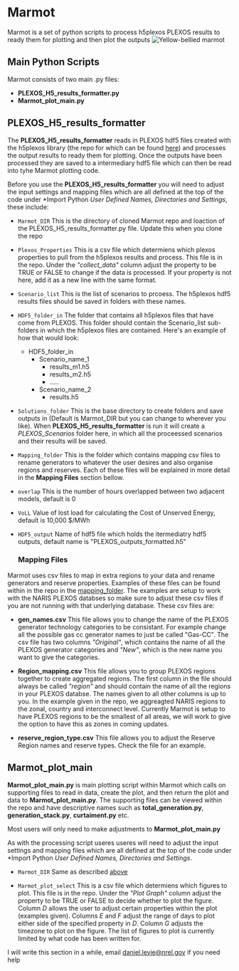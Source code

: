 # Marmot
Marmot is a set of python scripts to process h5plexos PLEXOS results to ready them for plotting and then plot the outputs 
![Yellow-bellied marmot](https://upload.wikimedia.org/wikipedia/commons/3/3b/Marmot-edit1.jpg)

## Main Python Scripts
Marmot consists of two main .py files:
* **PLEXOS_H5_results_formatter.py**
* **Marmot_plot_main.py**

## PLEXOS_H5_results_formatter
The **PLEXOS_H5_results_formatter** reads in PLEXOS hdf5 files created with the h5plexos library (the repo for which can be found [here](https://github.com/NREL/h5plexos)) and processes the output results to ready them for plotting. Once the outputs have been processed they are saved to a intermediary hdf5 file which can then be read into tyhe Marmot plotting code.

Before you use the **PLEXOS_H5_results_formatter** you will need to adjust the input settings and mapping files which are all defined at the top of the code under *Import Python *User Defined Names, Directories and Settings*, these include:

- `Marmot_DIR` This is the directory of cloned Marmot repo and loaction of the PLEXOS_H5_results_formatter.py file. Update this when you clone the repo

- `Plexos_Properties` This is a csv file which determiens which plexos properties to pull from the h5plexos results and process. This file is in the repo. Under the *"collect_data"* column adjust the property to be TRUE or FALSE to change if the data is processed. If your property is not here, add it as a new line with the same format. 

- `Scenario_list` This is the list of scenarios to prcoess. The h5plexos hdf5 results files should be saved in folders with these names.

- `HDF5_folder_in` The folder that contains all h5plexos files that have come from PLEXOS. This folder should contain the Scenario_list sub-folders in which the h5plexos files are contained. Here's an example of how that would look:
  - HDF5_folder_in
    - Scenario_name_1
      - results_m1.h5
      - results_m2.h5
      - .....
    - Scenario_name_2
      - results.h5

- `Solutions_folder` This is the base directory to create folders and save outputs in (Default is Marmot_DIR but you can change to wherever you like). When **PLEXOS_H5_results_formatter** is run it will create a *PLEXOS_Scenarios* folder here, in which all the proceessed scenarios and their results will be saved. 

- `Mapping_folder` This is the folder which contains mapping csv files to rename generators to whatever the user desires and also organise regions and reserves. Each of these files will be explained in more detail in the **Mapping Files** section bellow. 

- `overlap` This is the number of hours overlapped between two adjacent models, default is 0

- `VoLL` Value of lost load for calculating the Cost of Unserved Energy, default is 10,000 $/MWh

- `HDF5_output` Name of hdf5 file which holds the itermediatry hdf5 outputs, default name is "PLEXOS_outputs_formatted.h5"

  ### Mapping Files
Marmot uses csv files to map in extra regions to your data and rename generators and reserve properties. Examples of these files can be found within in the repo in the [mapping_folder](https://github.nrel.gov/PCM/Marmot/tree/master/mapping_folder). The examples are setup to work with the NARIS PLEXOS databses so make sure to adjust these csv files if you are not running with that underlying database. These csv files are:

- **gen_names.csv** This file allows you to change the name of the PLEXOS generator technology categories to be consistant. For example change all the possible gas cc generator names to just be called "Gas-CC". The csv file has two columns *"Original"*, which contains the name of all the PLEXOS generator categories and *"New"*, which is the new name you want to give the categories. 

- **Region_mapping.csv** This file allows you to group PLEXOS regions together to create aggregated regions. The first column in the file should always be called *"region"* and should contain the name of all the regions in your PLEXOS databse. The names given to all other columns is up to you. In the example given in the repo, we aggreagted NARIS regions to the zonal, country and interconnect level. Currently Marmot is setup to have PLEXOS regions to be the smallest of all areas, we will work to give the option to have this as zones in coming updates.

- **reserve_region_type.csv** This file allows you to adjust the Reserve Region names and reserve types. Check the file for an example.

## Marmot_plot_main

**Marmot_plot_main.py** is main plotting script within Marmot which calls on supporting files to read in data, create the plot, and then return the plot and data to **Marmot_plot_main.py**. The supporting files can be viewed within the repo and have descriptive names such as **total_generation.py**, **generation_stack.py**, **curtaiment.py** etc. 

Most users will only need to make adjustments to **Marmot_plot_main.py**

As with the processing script useres useres will need to adjust the input settings and mapping files which are all defined at the top of the code under *Import Python *User Defined Names, Directories and Settings*. 

- `Marmot_DIR` Same as described [above](https://github.nrel.gov/PCM/Marmot#plexos_h5_results_formatter)

- `Marmot_plot_select` This is a csv file which determiens which figures to plot. This file is in the repo. Under the *"Plot Graph"* column adjust the property to be TRUE or FALSE to decide whether to plot the figure. Column *D* allows the user to adjust certain properties within the plot (examples given). Columns *E* and *F* adjust the range of days to plot either side of the specified property in *D*. Column *G* adjusts the timezone to plot on the figure. The list of figures to plot is currently limited by what code has been written for.  




I will write this section in a while, email daniel.levie@nrel.gov if you need help
